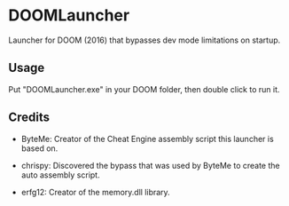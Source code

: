# DOOMLauncher

Launcher for DOOM (2016) that bypasses dev mode limitations on startup.

## Usage

Put "DOOMLauncher.exe" in your DOOM folder, then double click to run it.

## Credits

* ByteMe: Creator of the Cheat Engine assembly script this launcher is based on.

* chrispy: Discovered the bypass that was used by ByteMe to create the auto assembly script.

* erfg12: Creator of the memory.dll library.
